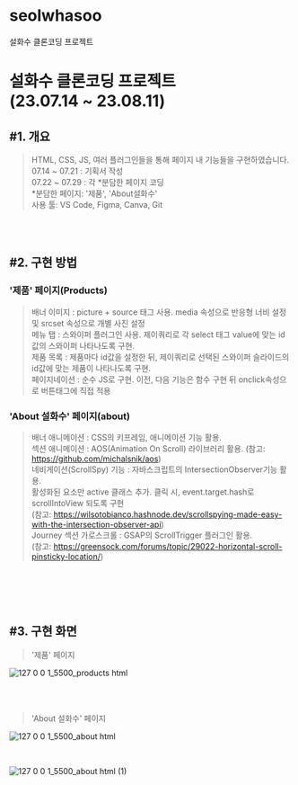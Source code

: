 # seolwhasoo
설화수 클론코딩 프로젝트


<h1>
  설화수 클론코딩 프로젝트
  <br>
  (23.07.14 ~ 23.08.11)
</h1>

<h2>#1. 개요</h2>

> HTML, CSS, JS, 여러 플러그인들을 통해 페이지 내 기능들을 구현하였습니다.<br>
> 07.14 ~ 07.21 : 기획서 작성<br>
> 07.22 ~ 07.29 : 각 *분담한 페이지 코딩<br>
> *분담한 페이지: '제품', 'About설화수'<br>
> 사용 툴: VS Code, Figma, Canva, Git

<br><br>

<h2>#2. 구현 방법</h2>
<h3>'제품' 페이지(Products)</h3>

> 배너 이미지 : picture + source 태그 사용. media 속성으로 반응형 너비 설정 및 srcset 속성으로 개별 사진 설정<br>
> 메뉴 탭 : 스와이퍼 플러그인 사용. 제이쿼리로 각 select 태그 value에 맞는 id값의 스와이퍼 나타나도록 구현.<br>
> 제품 목록 : 제품마다 id값을 설정한 뒤, 제이쿼리로 선택된 스와이퍼 슬라이드의 id값에 맞는 제품이 나타나도록 구현.<br>
> 페이지네이션 : 순수 JS로 구현. 이전, 다음 기능은 함수 구현 뒤 onclick속성으로 버튼태그에 직접 적용<br>

<h3>'About 설화수' 페이지(about)</h3>

> 배너 애니메이션 : CSS의 키프레임, 애니메이션 기능 활용. <br>
> 섹션 애니메이션 : AOS(Animation On Scroll) 라이브러리 활용. (참고: https://github.com/michalsnik/aos)<br>
> 네비게이션(ScrollSpy) 기능 : 자바스크립트의 IntersectionObserver기능 활용.<br>
> 활성화된 요소만 active 클래스 추가. 클릭 시, event.target.hash로 scrollIntoView 되도록 구현<br>
(참고: https://wilsotobianco.hashnode.dev/scrollspying-made-easy-with-the-intersection-observer-api)<br>
> Journey 섹션 가로스크롤 : GSAP의 ScrollTrigger 플러그인 활용.<br>
(참고: https://greensock.com/forums/topic/29022-horizontal-scroll-pinsticky-location/)
<br>

<br><br>

<h2>#3. 구현 화면</h2>

>'제품' 페이지 

![127 0 0 1_5500_products html](https://github.com/judiking1/seolwhasoo/assets/110409369/39d74965-ae17-4235-8adc-af21b03eabf4)

<br><br>



>'About 설화수' 페이지

![127 0 0 1_5500_about html](https://github.com/judiking1/seolwhasoo/assets/110409369/8a992220-ec86-4f7b-9c63-a7541bbd4789)

<br>

![127 0 0 1_5500_about html (1)](https://github.com/judiking1/seolwhasoo/assets/110409369/ca30f1ad-420b-432a-b7e2-71a86b02cd4e)






